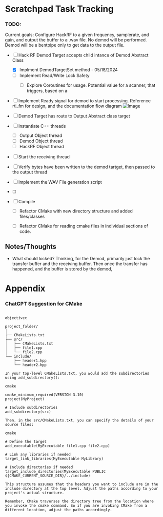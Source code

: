 # Scratchpad Task Tracking

### TODO: 

Current goals: Configure HackRF to a given frequency, samplerate, and gain, and output the buffer to a .wav file. 
No demod will be performed. Demod will be a bentpipe only to get data to the output file. 

- [ ] Hack RF Demod Target accepts child intance of Demod Abstract Class
    - [x] Implment DemodTargetSet method - 05/18/2024
    - [ ] Implement Read/Write Lock Safety
        - [ ] Explore Coroutines for usage. Potential value for a scanner, that triggers, based on a 


- [ ] Implement Ready signal for demod to start processing. Reference rtl_fm for design, and the documentation flow diagram ![Image](./FlowDragram.png)

- [ ] Demod Target has route to Output Abstract class target
- [ ] Instantiate C++ threads
    - [ ] Output Object thread
    - [ ] Demod Object thread 
    - [ ] HackRF Object thread
- [ ] Start the receiving thread
- [ ] Verify bytes have been written to the demod tartget, then passed to the output thread
- [ ] Implement the WAV File generation script
- [ ] 

- [ ] Compile
    
    - [ ] Refactor CMake with new directory structure and added files/classes
    - [ ] Refactor CMake for reading cmake files in individual sections of code. 


## Notes/Thoughts

- What should locked? Thinking, for the Demod, primarily just lock the transfer buffer and the receiving buffer. Then once the transfer has happened, and the buffer is stored by the demod, 




# Appendix

### ChatGPT Suggestion for CMake

```To call CMakeLists.txt files within subfolders, you can use the add_subdirectory() command in your top-level CMakeLists.txt file. Here's an example directory structure:

objectivec

project_folder/
│
├── CMakeLists.txt
├── src/
│   ├── CMakeLists.txt
│   ├── file1.cpp
│   └── file2.cpp
└── include/
    ├── header1.hpp
    └── header2.hpp

In your top-level CMakeLists.txt, you would add the subdirectories using add_subdirectory():

cmake

cmake_minimum_required(VERSION 3.10)
project(MyProject)

# Include subdirectories
add_subdirectory(src)

Then, in the src/CMakeLists.txt, you can specify the details of your source files:

cmake

# Define the target
add_executable(MyExecutable file1.cpp file2.cpp)

# Link any libraries if needed
target_link_libraries(MyExecutable MyLibrary)

# Include directories if needed
target_include_directories(MyExecutable PUBLIC ${CMAKE_CURRENT_SOURCE_DIR}/../include)

This structure assumes that the headers you want to include are in the include directory at the top level. Adjust the paths according to your project's actual structure.

Remember, CMake traverses the directory tree from the location where you invoke the cmake command. So if you are invoking CMake from a different location, adjust the paths accordingly.
```



